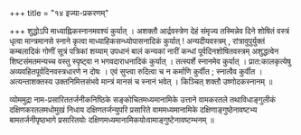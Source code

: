 +++
title = "१४ इज्या-प्रकरणम्"

+++
शुद्धोऽपि माध्याह्निकस्नानमवश्यं कुर्यात् । अशक्तौ आर्द्रवस्त्रेण देहं संमृज्य तस्मिन्नेव दिने शोषितं वस्त्रं धृत्वा मान्त्रमानसे स्नाने कृत्वा माध्याहिकसन्ध्योपासनादिकं कुर्यात् ! 
अन्यदीयवस्त्रम् , रांत्रावुपुर्युक्तं कम्बलादिकं गोणीं सूत्रं पत्रिकां शय्याम् उपधानं बालं कन्यकां नारीं कन्धां पूर्वदिनशोषितवस्त्रम् अशुद्धत्वेन शिष्टसंमतमन्यच्च वस्तु स्पृष्ट्वा न भगवदाराधनादिकं कुर्यात् । 
तत्स्पर्शे स्नानमेव कुर्यात् । 
प्रात:कालकृत्येषु अव्यवहितपूर्वदिनवस्त्रधारणे न दोषः । 
एवं सुप्त्वा रुदित्वा च न कर्माणि कुर्वीत ; स्नात्वैव कुर्वीत । 
अत्यन्ताशक्तस्य उक्तनिमित्तसंभवे मान्त्रं मानसं च स्नानं भवेत् ।
 किञ्चित् शक्तौ उष्णोदकस्नानम् ॥

व्योममुद्रा नाम-प्रसारिततर्जनीकनिष्ठिके सङ्कोचितमध्यमानामिके उत्ताने वामकरतले तथाविधाङ्गुलीकं दक्षिणकरतलमधोमुखं निधाय दक्षिणतर्जन्युपरि प्रसारिते वाममध्यमानामिके दक्षिणाङ्गुष्ठेनावष्टभ्य बामतर्जनीपृष्ठभागे प्रसारितयोः दक्षिणमध्यमानामिकयोःवामाङ्गुष्टेनावष्टम्भनम् ॥
